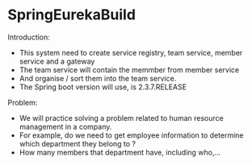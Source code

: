# SpringEurekaBuild

Introduction: 
- This system need to create service registry, team service, member service and a gateway
- The team service will contain the memmber from member service
- And organise / sort them into the team service.
- The Spring boot version will use, is 2.3.7.RELEASE 

Problem:
- We will practice solving a problem related to human resource management in a company. 
- For example, do we need to get employee information to determine which department they belong to ?
- How many members that department have, including who,...

